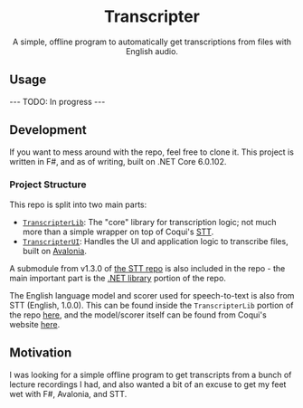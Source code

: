 <div style="text-align: center">
  <h1>Transcripter</h1>

  <p>
  A simple, offline program to automatically get transcriptions from files with English audio.
  </p>
</div>

## Usage

--- TODO: In progress ---

## Development

If you want to mess around with the repo, feel free to clone it. This project is written in F#, and as of writing, built on .NET Core 6.0.102.

### Project Structure

This repo is split into two main parts:

- [`TranscripterLib`](./TranscripterLib): The "core" library for transcription logic;
  not much more than a simple wrapper on top of  Coqui's [STT](https://github.com/coqui-ai/STT).
- [`TranscripterUI`](./TranscripterUI): Handles the UI and application logic to transcribe files, built on [Avalonia](https://avaloniaui.net/).

A submodule from v1.3.0 of [the STT repo](https://github.com/coqui-ai/STT) is also included in the repo - the main important part is the [.NET library](https://github.com/coqui-ai/STT/tree/main/native_client/dotnet) portion of the repo.

The English language model and scorer used for speech-to-text is also from STT (English, 1.0.0). This can be found inside the `TranscripterLib` portion of the repo [here](./TranscripterLib/model), and
the model/scorer itself can be found from Coqui's website [here](https://coqui.ai/english/coqui/v1.0.0-huge-vocab).

## Motivation

I was looking for a simple offline program to get transcripts from a bunch of lecture recordings I had, and also wanted a bit of an excuse to get my feet wet with F#, Avalonia, and STT.
